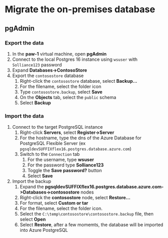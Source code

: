# Migrate the on-premises database

## pgAdmin

### Export the data

1. In the **paw-1** virtual machine, open **pgAdmin**
2. Connect to the local Postgres 16 instance using `wsuser` with `Solliance123` password
3. Expand **Databases->ContosoStore**
4. Export the `contosostore` database
   1. Right-click the `contosostore` database, select **Backup...**
   2. For the filename, select the folder icon
   3. Type `contosostore.backup`, select **Save**
   4. On the **Objects** tab, select the `public` schema
   5. Select **Backup**

### Import the data

1. Connect to the target PostgreSQL instance
   1. Right-click **Servers**, select **Register->Server**
   2. For the hostname, type the dns of the Azure Database for PostgreSQL Flexible Server (ex `pgsqldevSUFFIXflex16.postgres.database.azure.com`)
   3. Switch to the `Connection` tab
      1. For the username, type **wsuser**
      2. For the password type **Solliance123**
      3. Toggle the **Save password?** button
      4. Select **Save**
2. Import the backup
   1. Expand the **pgsqldevSUFFIXflex16.postgres.database.azure.com->Databases->contosostore** nodes
   2. Right-click the **contosostore** node, select **Restore...**
   3. For format, select **Custom or tar**
   4. For the filename, select the folder icon.
   5. Select the `C:\temp\contosostore\contosostore.backup` file, then select **Open**
   6. Select **Restore**, after a few momemts, the database will be imported into Azure PostgreSQL
